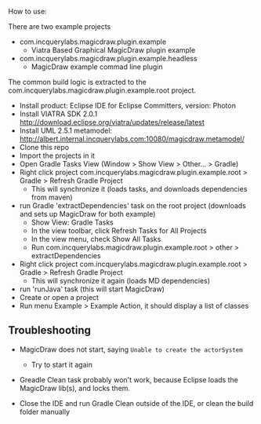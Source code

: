 How to use:

There are two example projects
- com.incquerylabs.magicdraw.plugin.example
  - Viatra Based Graphical MagicDraw plugin example
- com.incquerylabs.magicdraw.plugin.example.headless
  - MagicDraw example commad line plugin

The common build logic is extracted to the com.incquerylabs.magicdraw.plugin.example.root project.

- Install product: Eclipse IDE for Eclipse Committers, version: Photon
- Install VIATRA SDK 2.0.1 http://download.eclipse.org/viatra/updates/release/latest
- Install UML 2.5.1 metamodel: http://albert.internal.incquerylabs.com:10080/magicdraw.metamodel/
- Clone this repo
- Import the projects in it
- Open Gradle Tasks View (Window > Show View > Other... > Gradle)
- Right click project com.incquerylabs.magicdraw.plugin.example.root > Gradle > Refresh Gradle Project
  - This will synchronize it (loads tasks, and downloads dependencies from maven)
- run Gradle 'extractDependencies' task on the root project (downloads and sets up MagicDraw for both example)
  - Show View: Gradle Tasks
  - In the view toolbar, click Refresh Tasks for All Projects
  - In the view menu, check Show All Tasks
  - Run com.incquerylabs.magicdraw.plugin.example.root > other > extractDependencies
- Right click project com.incquerylabs.magicdraw.plugin.example.root > Gradle > Refresh Gradle Project
  - This will synchronize it again (loads MD dependencies)
- run 'runJava' task (this will start MagicDraw)
- Create or open a project
- Run menu Example > Example Action, it should display a list of classes

## Troubleshooting

- MagicDraw does not start, saying `Unable to create the actorSystem`
  - Try to start it again

- Greadle Clean task probably won't work, because Eclipse loads the MagicDraw lib(s), and locks them.
 - Close the IDE and run Gradle Clean outside of the IDE, or clean the build folder manually
